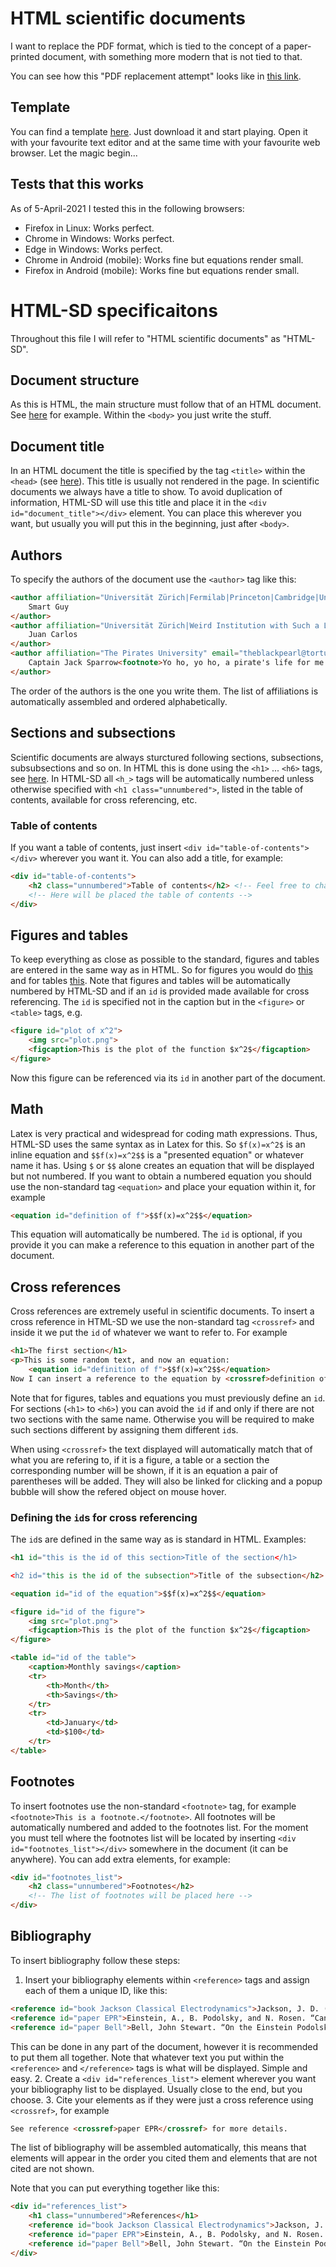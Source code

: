 # HTML scientific documents

I want to replace the PDF format, which is tied to the concept of a paper-printed document, with something more modern that is not tied to that. 

You can see how this "PDF replacement attempt" looks like in [this link](https://sengerm.github.io/html-academic-publishing/).

## Template

You can find a template [here](https://github.com/SengerM/html-academic-publishing/blob/main/template.html). Just download it and start playing. Open it with your favourite text editor and at the same time with your favourite web browser. Let the magic begin...

## Tests that this works

As of 5-April-2021 I tested this in the following browsers:

- Firefox in Linux: Works perfect.
- Chrome in Windows: Works perfect.
- Edge in Windows: Works perfect.
- Chrome in Android (mobile): Works fine but equations render small.
- Firefox in Android (mobile): Works fine but equations render small.

# HTML-SD specificaitons

Throughout this file I will refer to "HTML scientific documents" as "HTML-SD".

## Document structure

As this is HTML, the main structure must follow that of an HTML document. See [here](https://www.w3schools.com/html/html_intro.asp) for example. Within the `<body>` you just write the stuff.

## Document title

In an HTML document the title is specified by the tag `<title>` within the `<head>` (see [here](https://www.w3schools.com/html/html_intro.asp)). This title is usually not rendered in the page. In scientific documents we always have a title to show. To avoid duplication of information, HTML-SD will use this title and place it in the `<div id="document_title"></div>` element. You can place this wherever you want, but usually you will put this in the beginning, just after `<body>`.

## Authors

To specify the authors of the document use the `<author>` tag like this:
```html
<author affiliation="Universität Zürich|Fermilab|Princeton|Cambridge|Universidad de Buenos Aires|CERN|Oxford">
	Smart Guy
</author>
<author	affiliation="Universität Zürich|Weird Institution with Such a Long Name That you Barely Konw How to Write" email="juanca@gmail.com">
	Juan Carlos
</author>
<author affiliation="The Pirates University" email="theblackpearl@tortuga.com.pi">
	Captain Jack Sparrow<footnote>Yo ho, yo ho, a pirate's life for me.</footnote>
</author>
```
The order of the authors is the one you write them. The list of affiliations is automatically assembled and ordered alphabetically.

## Sections and subsections

Scientific documents are always sturctured following sections, subsections, subsubsections and so on. In HTML this is done using the `<h1>` ... `<h6>` tags, see [here](https://www.w3schools.com/html/html_headings.asp). In HTML-SD all `<h_>` tags will be automatically numbered unless otherwise specified with `<h1 class="unnumbered">`, listed in the table of contents, available for cross referencing, etc.

### Table of contents

If you want a table of contents, just insert `<div id="table-of-contents"></div>` wherever you want it. You can also add a title, for example:
```html
<div id="table-of-contents">
	<h2 class="unnumbered">Table of contents</h2> <!-- Feel free to change this title. -->
	<!-- Here will be placed the table of contents -->
</div>
```

## Figures and tables

To keep everything as close as possible to the standard, figures and tables are entered in the same way as in HTML. So for figures you would do [this](https://www.w3schools.com/tags/tag_figcaption.asp) and for tables [this](https://www.w3schools.com/tags/tag_caption.asp). Note that figures and tables will be automatically numbered by HTML-SD and if an `id` is provided made available for cross referencing. The `id` is specified not in the caption but in the `<figure>` or `<table>` tags, e.g. 

```html
<figure id="plot of x^2">
	<img src="plot.png">
	<figcaption>This is the plot of the function $x^2$</figcaption>
</figure>
```
Now this figure can be referenced via its `id` in another part of the document. 

## Math

Latex is very practical and widespread for coding math expressions. Thus, HTML-SD uses the same syntax as in Latex for this. So `$f(x)=x^2$` is an inline equation and `$$f(x)=x^2$$` is a "presented equation" or whatever name it has. Using `$` or `$$` alone creates an equation that will be displayed but not numbered. If you want to obtain a numbered equation you should use the non-standard tag `<equation>` and place your equation within it, for example

```html
<equation id="definition of f">$$f(x)=x^2$$</equation>
```
This equation will automatically be numbered. The `id` is optional, if you provide it you can make a reference to this equation in another part of the document.

## Cross references

Cross references are extremely useful in scientific documents. To insert a cross reference in HTML-SD we use the non-standard tag `<crossref>` and inside it we put the `id` of whatever we want to refer to. For example 
```html
<h1>The first section</h1>
<p>This is some random text, and now an equation:
	<equation id="definition of f">$$f(x)=x^2$$</equation>
Now I can insert a reference to the equation by <crossref>definition of f</crossref> and also to the section by <crossref>The first section</crossref>.</p>

```
Note that for figures, tables and equations you must previously define an `id`. For sections (`<h1>` to `<h6>`) you can avoid the `id` if and only if there are not two sections with the same name. Otherwise you will be required to make such sections different by assigning them different `id`s. 

When using `<crossref>` the text displayed will automatically match that of what you are refering to, if it is a figure, a table or a section the corresponding number will be shown, if it is an equation a pair of parentheses will be added. They will also be linked for clicking and a popup bubble will show the refered object on mouse hover. 

### Defining the `id`s for cross referencing

The `id`s are defined in the same way as is standard in HTML. Examples:
```html
<h1 id="this is the id of this section>Title of the section</h1>

<h2 id="this is the id of the subsection">Title of the subsection</h2>

<equation id="id of the equation">$$f(x)=x^2$$</equation>

<figure id="id of the figure">
	<img src="plot.png">
	<figcaption>This is the plot of the function $x^2$</figcaption>
</figure>

<table id="id of the table">
	<caption>Monthly savings</caption>
	<tr>
		<th>Month</th>
		<th>Savings</th>
	</tr>
	<tr>
		<td>January</td>
		<td>$100</td>
	</tr>
</table> 
```

## Footnotes

To insert footnotes use the non-standard `<footnote>` tag, for example `<footnote>This is a footnote.</footnote>`. All footnotes will be automatically numbered and added to the footnotes list. For the moment you must tell where the footnotes list will be located by inserting `<div id="footnotes_list"></div>` somewhere in the document (it can be anywhere). You can add extra elements, for example:
```html
<div id="footnotes_list">
	<h2 class="unnumbered">Footnotes</h2>
	<!-- The list of footnotes will be placed here -->
</div>
```

## Bibliography

To insert bibliography follow these steps:

1. Insert your bibliography elements within `<reference>` tags and assign each of them a unique ID, like this:
```html
<reference id="book Jackson Classical Electrodynamics">Jackson, J. D. (1999). Classical electrodynamics.</reference>
<reference id="paper EPR">Einstein, A., B. Podolsky, and N. Rosen. “Can Quantum-Mechanical Description of Physical Reality Be Considered Complete?” Physical Review 47, no. 10 (May 15, 1935): 777–80. <a href="https://doi.org/10.1103/PhysRev.47.777">https://doi.org/10.1103/PhysRev.47.777</a>.</reference>
<reference id="paper Bell">Bell, John Stewart. “On the Einstein Podolsky Rosen Paradox” 1, no. 3 (1964): 6.</reference>
```
This can be done in any part of the document, however it is recommended to put them all together. Note that whatever text you put within the `<reference>` and `</reference>` tags is what will be displayed. Simple and easy.
2. Create a `<div id="references_list">` element wherever you want your bibliography list to be displayed. Usually close to the end, but you choose. 
3. Cite your elements as if they were just a cross reference using `<crossref>`, for example 
```html
See reference <crossref>paper EPR</crossref> for more details.
```

The list of bibliography will be assembled automatically, this means that elements will appear in the order you cited them and elements that are not cited are not shown.

Note that you can put everything together like this:
```html
<div id="references_list">
	<h1 class="unnumbered">References</h1>
	<reference id="book Jackson Classical Electrodynamics">Jackson, J. D. (1999). Classical electrodynamics.</reference>
	<reference id="paper EPR">Einstein, A., B. Podolsky, and N. Rosen. “Can Quantum-Mechanical Description of Physical Reality Be Considered Complete?” Physical Review 47, no. 10 (May 15, 1935): 777–80. <a href="https://doi.org/10.1103/PhysRev.47.777">https://doi.org/10.1103/PhysRev.47.777</a>.</reference>
	<reference id="paper Bell">Bell, John Stewart. “On the Einstein Podolsky Rosen Paradox” 1, no. 3 (1964): 6.</reference>
</div>
```
